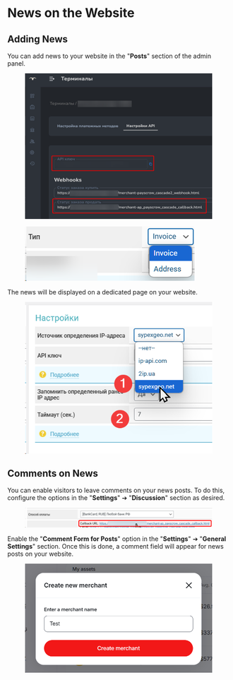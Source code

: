 # News on the Website

## Adding News

You can add news to your website in the "**Posts**" section of the admin panel.

<figure><img src="../../.gitbook/assets/image (70).png" alt=""><figcaption></figcaption></figure>

<figure><img src="../../.gitbook/assets/image (73).png" alt=""><figcaption></figcaption></figure>

The news will be displayed on a dedicated page on your website.

<figure><img src="../../.gitbook/assets/image (72).png" alt=""><figcaption></figcaption></figure>

## Comments on News

You can enable visitors to leave comments on your news posts. To do this, configure the options in the "**Settings**" ➔ "**Discussion**" section as desired.

<figure><img src="../../.gitbook/assets/image (71).png" alt=""><figcaption></figcaption></figure>

Enable the "**Comment Form for Posts**" option in the "**Settings**" ➔ "**General Settings**" section. Once this is done, a comment field will appear for news posts on your website.

<figure><img src="../../.gitbook/assets/image (2133).png" alt="" width="518"><figcaption></figcaption></figure>
